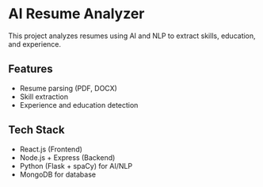 # AI Resume Analyzer

This project analyzes resumes using AI and NLP to extract skills, education, and experience.

## Features
- Resume parsing (PDF, DOCX)
- Skill extraction
- Experience and education detection

## Tech Stack
- React.js (Frontend)
- Node.js + Express (Backend)
- Python (Flask + spaCy) for AI/NLP
- MongoDB for database


